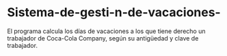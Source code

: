 # Sistema-de-gesti-n-de-vacaciones-
El programa calcula los días de vacaciones a los que tiene derecho un trabajador de Coca-Cola Company, según su antigüedad y clave de trabajador.
